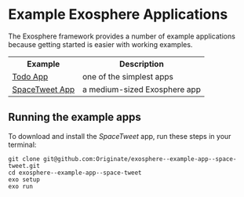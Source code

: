 # Example Exosphere Applications

The Exosphere framework provides a number of example applications
because getting started is easier with working examples.

<table>

  <tr>
    <th>Example</th>
    <th>Description</th>
  </tr>

  <tr>
    <td><a href="/website/tutorial">Todo App</td>
    <td>one of the simplest apps</td>
  </tr>
  
  <tr>
    <td><a href="https://github.com/Originate/space-tweet">SpaceTweet App</td>
    <td>a medium-sized Exosphere app</td>
  </tr>

</table>


## Running the example apps

To download and install the _SpaceTweet_ app, run these steps in your terminal:

  ```
  git clone git@github.com:Originate/exosphere--example-app--space-tweet.git
  cd exosphere--example-app--space-tweet
  exo setup
  exo run
  ```

